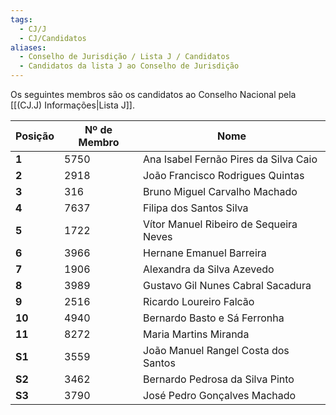 ```yaml
---
tags:
  - CJ/J
  - CJ/Candidatos
aliases:
  - Conselho de Jurisdição / Lista J / Candidatos
  - Candidatos da lista J ao Conselho de Jurisdição
---
```


Os seguintes membros são os candidatos ao Conselho Nacional pela [[(CJ.J) Informações|Lista J]].

| **Posição** | **Nº de Membro** | **Nome**                               |
| ----------- | ---------------- | -------------------------------------- |
| **1**       | 5750             | Ana Isabel Fernão Pires da Silva Caio  |
| **2**       | 2918             | João Francisco Rodrigues Quintas       |
| **3**       | 316              | Bruno Miguel Carvalho Machado          |
| **4**       | 7637             | Filipa dos Santos Silva                |
| **5**       | 1722             | Vítor Manuel Ribeiro de Sequeira Neves |
| **6**       | 3966             | Hernane Emanuel Barreira               |
| **7**       | 1906             | Alexandra da Silva Azevedo             |
| **8**       | 3989             | Gustavo Gil Nunes Cabral Sacadura      |
| **9**       | 2516             | Ricardo Loureiro Falcão                |
| **10**      | 4940             | Bernardo Basto e Sá Ferronha           |
| **11**      | 8272             | Maria Martins Miranda                  |
| **S1**      | 3559             | João Manuel Rangel Costa dos Santos    |
| **S2**      | 3462             | Bernardo Pedrosa da Silva Pinto        |
| **S3**      | 3790             | José Pedro Gonçalves Machado           |
